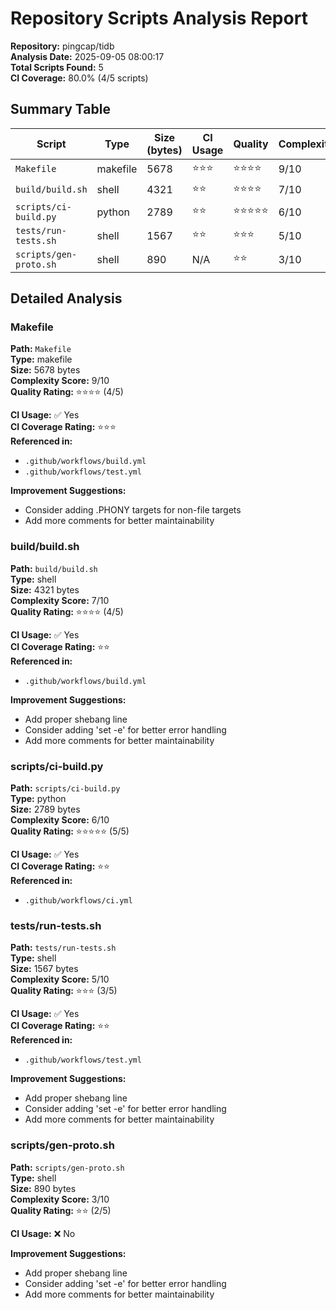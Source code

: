 # Repository Scripts Analysis Report

**Repository:** pingcap/tidb  
**Analysis Date:** 2025-09-05 08:00:17  
**Total Scripts Found:** 5  
**CI Coverage:** 80.0% (4/5 scripts)

## Summary Table

| Script | Type | Size (bytes) | CI Usage | Quality | Complexity |
|--------|------|--------------|----------|---------|------------|
| `Makefile` | makefile | 5678 | ⭐⭐⭐ | ⭐⭐⭐⭐ | 9/10 |
| `build/build.sh` | shell | 4321 | ⭐⭐ | ⭐⭐⭐⭐ | 7/10 |
| `scripts/ci-build.py` | python | 2789 | ⭐⭐ | ⭐⭐⭐⭐⭐ | 6/10 |
| `tests/run-tests.sh` | shell | 1567 | ⭐⭐ | ⭐⭐⭐ | 5/10 |
| `scripts/gen-proto.sh` | shell | 890 | N/A | ⭐⭐ | 3/10 |


## Detailed Analysis


### Makefile

**Path:** `Makefile`  
**Type:** makefile  
**Size:** 5678 bytes  
**Complexity Score:** 9/10  
**Quality Rating:** ⭐⭐⭐⭐ (4/5)

**CI Usage:** ✅ Yes  
**CI Coverage Rating:** ⭐⭐⭐  
**Referenced in:**
- `.github/workflows/build.yml`
- `.github/workflows/test.yml`

**Improvement Suggestions:**
- Consider adding .PHONY targets for non-file targets
- Add more comments for better maintainability

### build/build.sh

**Path:** `build/build.sh`  
**Type:** shell  
**Size:** 4321 bytes  
**Complexity Score:** 7/10  
**Quality Rating:** ⭐⭐⭐⭐ (4/5)

**CI Usage:** ✅ Yes  
**CI Coverage Rating:** ⭐⭐  
**Referenced in:**
- `.github/workflows/build.yml`

**Improvement Suggestions:**
- Add proper shebang line
- Consider adding 'set -e' for better error handling
- Add more comments for better maintainability

### scripts/ci-build.py

**Path:** `scripts/ci-build.py`  
**Type:** python  
**Size:** 2789 bytes  
**Complexity Score:** 6/10  
**Quality Rating:** ⭐⭐⭐⭐⭐ (5/5)

**CI Usage:** ✅ Yes  
**CI Coverage Rating:** ⭐⭐  
**Referenced in:**
- `.github/workflows/ci.yml`

### tests/run-tests.sh

**Path:** `tests/run-tests.sh`  
**Type:** shell  
**Size:** 1567 bytes  
**Complexity Score:** 5/10  
**Quality Rating:** ⭐⭐⭐ (3/5)

**CI Usage:** ✅ Yes  
**CI Coverage Rating:** ⭐⭐  
**Referenced in:**
- `.github/workflows/test.yml`

**Improvement Suggestions:**
- Add proper shebang line
- Consider adding 'set -e' for better error handling
- Add more comments for better maintainability

### scripts/gen-proto.sh

**Path:** `scripts/gen-proto.sh`  
**Type:** shell  
**Size:** 890 bytes  
**Complexity Score:** 3/10  
**Quality Rating:** ⭐⭐ (2/5)

**CI Usage:** ❌ No

**Improvement Suggestions:**
- Add proper shebang line
- Consider adding 'set -e' for better error handling
- Add more comments for better maintainability

